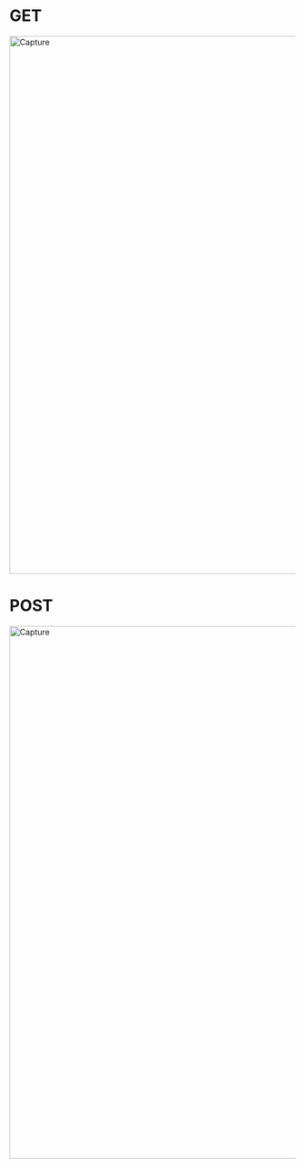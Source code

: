# GET


     
<img width="948" alt="Capture" src="https://github.com/AbhirupBasu-18/PostMaster/assets/83392577/afab76a4-6c80-4712-a98e-2275a67c0d89">


# POST

     
<img width="939" alt="Capture" src="https://github.com/AbhirupBasu-18/PostMaster/assets/83392577/af18c9a4-b76d-42fa-9e75-d7e0f6f14461">


